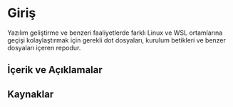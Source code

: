 # Giriş

Yazılım geliştirme ve benzeri faaliyetlerde farklı Linux ve WSL ortamlarına geçişi kolaylaştırmak için gerekli dot dosyaları, kurulum betikleri ve benzer dosyaları içeren repodur.

## İçerik ve Açıklamalar

## Kaynaklar
